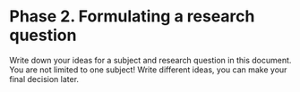 # Phase 2. Formulating a research question

Write down your ideas for a subject and research question in this document. You are not limited to one subject! Write different ideas, you can make your final decision later. 
